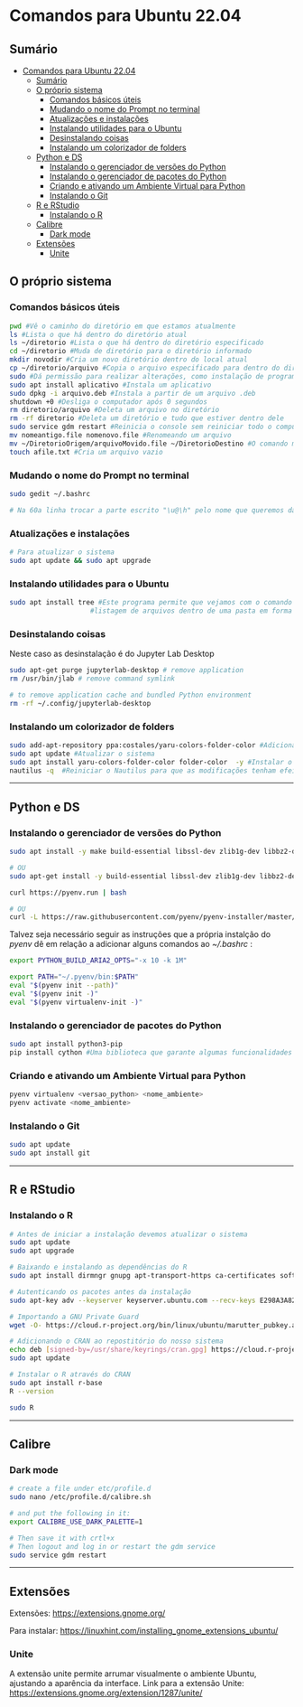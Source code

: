 # Comandos para Ubuntu 22.04

## Sumário
<!-- TOC -->

- [Comandos para Ubuntu 22.04](#comandos-para-ubuntu-2204)
  - [Sumário](#sumário)
  - [O próprio sistema](#o-próprio-sistema)
    - [Comandos básicos úteis](#comandos-básicos-úteis)
    - [Mudando o nome do Prompt no terminal](#mudando-o-nome-do-prompt-no-terminal)
    - [Atualizações e instalações](#atualizações-e-instalações)
    - [Instalando utilidades para o Ubuntu](#instalando-utilidades-para-o-ubuntu)
    - [Desinstalando coisas](#desinstalando-coisas)
    - [Instalando um colorizador de folders](#instalando-um-colorizador-de-folders)
  - [Python e DS](#python-e-ds)
    - [Instalando o gerenciador de versões do Python](#instalando-o-gerenciador-de-versões-do-python)
    - [Instalando o gerenciador de pacotes do Python](#instalando-o-gerenciador-de-pacotes-do-python)
    - [Criando e ativando um Ambiente Virtual para Python](#criando-e-ativando-um-ambiente-virtual-para-python)
    - [Instalando o Git](#instalando-o-git)
  - [R e RStudio](#r-e-rstudio)
    - [Instalando o R](#instalando-o-r)
  - [Calibre](#calibre)
    - [Dark mode](#dark-mode)
  - [Extensões](#extensões)
    - [Unite](#unite)

<!-- /TOC -->

## O próprio sistema

### Comandos básicos úteis
```bash
pwd #Vê o caminho do diretório em que estamos atualmente 
ls #Lista o que há dentro do diretório atual
ls ~/diretorio #Lista o que há dentro do diretório especificado
cd ~/diretorio #Muda de diretório para o diretório informado
mkdir novodir #Cria um novo diretório dentro do local atual
cp ~/diretorio/arquivo #Copia o arquivo especificado para dentro do diretório atual
sudo #Dá permissão para realizar alterações, como instalação de programas
sudo apt install aplicativo #Instala um aplicativo
sudo dpkg -i arquivo.deb #Instala a partir de um arquivo .deb
shutdown +0 #Desliga o computador após 0 segundos
rm diretorio/arquivo #Deleta um arquivo no diretório
rm -rf diretorio #Deleta um diretório e tudo que estiver dentro dele
sudo service gdm restart #Reinicia o console sem reiniciar todo o computador
mv nomeantigo.file nomenovo.file #Renomeando um arquivo
mv ~/DiretorioOrigem/arquivoMovido.file ~/DiretorioDestino #O comando mv é usado para mover arquivos. Por isso podemos usá-lo para renomear, movendo um arquivo da pasta para ela mesma com outro nome. Podemos usar o parâmetro "." para o diretório de destino para que o arquivo seja transferido para a pasta atual.
touch afile.txt #Cria um arquivo vazio
```

### Mudando o nome do Prompt no terminal
```bash
sudo gedit ~/.bashrc 

# Na 60a linha trocar a parte escrito "\u@\h" pelo nome que queremos dar ao terminal
```



### Atualizações e instalações
```bash
# Para atualizar o sistema
sudo apt update && sudo apt upgrade

```

### Instalando utilidades para o Ubuntu
```bash
sudo apt install tree #Este programa permite que vejamos com o comando "tree" a
                    #listagem de arquivos dentro de uma pasta em forma de árvore
```

### Desinstalando coisas
Neste caso as desinstalação é do Jupyter Lab Desktop
```bash
sudo apt-get purge jupyterlab-desktop # remove application
rm /usr/bin/jlab # remove command symlink

# to remove application cache and bundled Python environment
rm -rf ~/.config/jupyterlab-desktop 
```


### Instalando um colorizador de folders

```bash
sudo add-apt-repository ppa:costales/yaru-colors-folder-color #Adicionar o repositório PPA
sudo apt update #Atualizar o sistema
sudo apt install yaru-colors-folder-color folder-color  -y #Instalar o colorizador
nautilus -q  #Reiniciar o Nautilus para que as modificações tenham efeito
```
---

## Python e DS

### Instalando o gerenciador de versões do Python
```bash
sudo apt install -y make build-essential libssl-dev zlib1g-dev libbz2-dev libreadline-dev libsqlite3-dev wget curl llvm libncurses5-dev xz-utils tk-dev libxml2-dev libxmlsec1-dev libffi-dev liblzma-dev git python3-dev

# OU
sudo apt-get install -y build-essential libssl-dev zlib1g-dev libbz2-dev libreadline-dev libsqlite3-dev wget curl llvm gettext libncurses5-dev tk-dev tcl-dev blt-dev libgdbm-dev git python2-dev python3-dev aria2
```

```bash
curl https://pyenv.run | bash 

# OU
curl -L https://raw.githubusercontent.com/pyenv/pyenv-installer/master/bin/pyenv-installer | bash
```
Talvez seja necessário seguir as instruções que a própria instalção do *pyenv* dê em relação a adicionar alguns comandos ao *~/.bashrc* :
```bash
export PYTHON_BUILD_ARIA2_OPTS="-x 10 -k 1M"

export PATH="~/.pyenv/bin:$PATH"
eval "$(pyenv init --path)"
eval "$(pyenv init -)"
eval "$(pyenv virtualenv-init -)"
```

### Instalando o gerenciador de pacotes do Python
```bash
sudo apt install python3-pip
pip install cython #Uma biblioteca que garante algumas funcionalidades
```

### Criando e ativando um Ambiente Virtual para Python
```bash
pyenv virtualenv <versao_python> <nome_ambiente>
pyenv activate <nome_ambiente>
```

### Instalando o Git
```bash
sudo apt update
sudo apt install git
```

---

## R e RStudio

### Instalando o R
```bash
# Antes de iniciar a instalação devemos atualizar o sistema
sudo apt update
sudo apt upgrade

# Baixando e instalando as dependências do R
sudo apt install dirmngr gnupg apt-transport-https ca-certificates software-properties-common

# Autenticando os pacotes antes da instalação
sudo apt-key adv --keyserver keyserver.ubuntu.com --recv-keys E298A3A825C0D65DFD57CBB651716619E084DAB9

# Importando a GNU Private Guard 
wget -O- https://cloud.r-project.org/bin/linux/ubuntu/marutter_pubkey.asc | sudo gpg --dearmor | sudo tee /usr/share/keyrings/cran.gpg

# Adicionando o CRAN ao repostitório do nosso sistema
echo deb [signed-by=/usr/share/keyrings/cran.gpg] https://cloud.r-project.org/bin/linux/ubuntu $(lsb_release -cs)-cran40/ | sudo tee /etc/apt/sources.list.d/cran.list
sudo apt update

# Instalar o R através do CRAN
sudo apt install r-base
R --version

sudo R
```





---

## Calibre

### Dark mode
```bash
# create a file under etc/profile.d
sudo nano /etc/profile.d/calibre.sh   

# and put the following in it:
export CALIBRE_USE_DARK_PALETTE=1

# Then save it with crtl+x
# Then logout and log in or restart the gdm service
sudo service gdm restart
```

--- 

## Extensões
Extensões:
<https://extensions.gnome.org/>

Para instalar:
<https://linuxhint.com/installing_gnome_extensions_ubuntu/>

### Unite
A extensão unite permite arrumar visualmente o ambiente Ubuntu, ajustando a aparência da interface.
Link para a extensão Unite:
<https://extensions.gnome.org/extension/1287/unite/>
